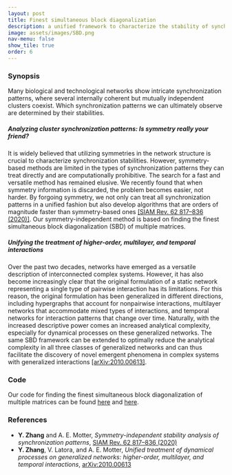 ```yaml
---
layout: post
title: Finest simultaneous block diagonalization
description: a unified framework to characterize the stability of synchronization patterns in both traditional and generalized networks
image: assets/images/SBD.png
nav-menu: false
show_tile: true
order: 6
---
```


### Synopsis
Many biological and technological networks show intricate synchronization patterns, where several internally coherent but mutually independent clusters coexist.
Which synchronization patterns we can ultimately observe are determined by their stabilities.
##### Analyzing cluster synchronization patterns: Is symmetry really your friend?
It is widely believed that utilizing symmetries in the network structure is crucial to characterize synchronization stabilities.
However, symmetry-based methods are limited in the types of synchronization patterns they can treat directly and are computationally prohibitive.
The search for a fast and versatile method has remained elusive.
We recently found that when symmetry information is discarded, the problem becomes easier, not harder.
By forgoing symmetry, we not only can treat all synchronization patterns in a unified fashion but also develop algorithms that are orders of magnitude faster than symmetry-based ones [[SIAM Rev. 62 817–836 (2020)]](https://doi.org/10.1137/19M127358X).
Our symmetry-independent method is based on finding the finest simultaneous block diagonalization (SBD) of multiple matrices.
##### Unifying the treatment of higher-order, multilayer, and temporal interactions
Over the past two decades, networks have emerged as a versatile description of interconnected complex systems.
However, it has also become increasingly clear that the original formulation of a static network representing a single type of pairwise interaction has its limitations.
For this reason, the original formulation has been generalized in different directions, including hypergraphs that account for nonpairwise interactions, multilayer networks that accommodate mixed types of interactions, and temporal networks for interaction patterns that change over time.
Naturally, with the increased descriptive power comes an increased analytical complexity, especially for dynamical processes on these generalized networks.
The same SBD framework can be extended to optimally reduce the analytical complexity in all three classes of generalized networks and can thus facilitate the discovery of novel emergent phenomena in complex systems with generalized interactions [[arXiv:2010.00613]](https://arxiv.org/abs/2010.00613).

### Code
Our code for finding the finest simultaneous block diagonalization of multiple matrices can be found [here](https://github.com/y-z-zhang/sbd) and [here](https://github.com/y-z-zhang/net-sync-sym).

### References
* __Y. Zhang__ and A. E. Motter, *Symmetry-independent stability analysis of synchronization patterns*, [SIAM Rev. 62 817–836 (2020)](https://doi.org/10.1137/19M127358X)
* __Y. Zhang__, V. Latora, and A. E. Motter, *Unified treatment of dynamical processes on generalized networks: higher-order, multilayer, and temporal interactions*, [arXiv:2010.00613](https://arxiv.org/abs/2010.00613)
